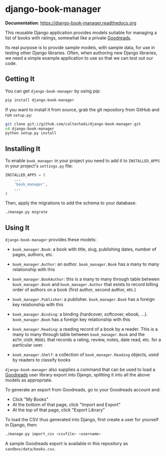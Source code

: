 # django-book-manager

**Documentation**: https://django-book-manager.readthedocs.org

This reusable Django application provides models suitable for managing a list of
books with ratings, somewhat like a private [Goodreads](https://goodreads.com).

Its real purpose is to provide sample models, with sample data, for use in
testing other Django libraries.  Often, when authoring new Django libraries, we
need a simple example application to use so that we can test out our code.

## Getting It

You can get `django-book-manager` by using pip:

```bash
pip install django-book-manager
```

If you want to install it from source, grab the git repository from GitHub and run `setup.py`:

```bash
git clone git://github.com/caltechads/django-book-manager.git
cd django-book-manager
python setup.py install
```

## Installing It

To enable `book_manager` in your project you need to add it to `INSTALLED_APPS`
in your project's `settings.py` file:

```python
INSTALLED_APPS = (
    ...
    'book_manager',
    ...
)
```

Then, apply the migrations to add the schema to your database:

```bash
./manage.py migrate
```

## Using It

`django-book-manager` provides these models:

* `book_manager.Book`:  a book with title, slug, publishing dates, number of pages, authors, etc.
* `book_manager.Author`:  an author.  `book_manager.Book` has a many to many relationship with this
* `book_manager.BookAuthor`:  this is a many to many through table between `book_manager.Book` and `book_manager.Author` that exists to record billing order of authors on a book (first author, second author, etc.)
* `book_manager.Publisher`:  a publisher.  `book_manager.Book` has a foreign key relationship with this
* `book_manager.Binding`: a binding (hardcover, softcover, ebook, ...).  `book_manager.Book` has a foreign key relationship with this

* `book_manager.Reading`: a reading record of a book by a reader.  This is a many to many through table between `book_manager.Book`  and the `AUTH_USER_MODEL` that records a rating, review, notes, date read, etc. for a particular user.
* `book_manager.Shelf`: a collection of `book_manager.Reading` objects, used by readers to classify books

`django-book-manager` also supplies a command that can be used to load a
[Goodreads](https://goodreads.com) user library export into Django, splitting
it into all the above models as appropriate.

To generate an export from Goodreads, go to your Goodreads account and:

* Click "My Books"
* At the bottom of that page, click "Import and Export"
* At the top of that page, click "Export Library"

To load the CSV thus generated into Django, first create a user for yourself in Django, then:

```bash
./manage.py import_csv <csvfile> <username>
```

A sample Goodreads export is available in this repository as `sandbox/data/books.csv`.